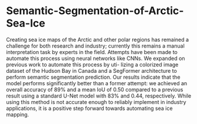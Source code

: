 # Semantic-Segmentation-of-Arctic-Sea-Ice

Creating sea ice maps of the Arctic and other polar regions
has remained a challenge for both research and industry; currently this
remains a manual interpretation task by experts in the field. Attempts
have been made to automate this process using neural networks like
CNNs. We expanded on previous work to automate this process by uti-
lizing a colorized image dataset of the Hudson Bay in Canada and a
SegFormer architecture to perform semantic segmentation prediction.
Our results indicate that the model performs significantly better than
a former attempt: we achieved an overall accuracy of 89% and a mean
IoU of 0.50 compared to a previous result using a standard U-Net model
with 83% and 0.44, respectively. While using this method is not accurate
enough to reliably implement in industry applications, it is a positive step
forward towards automating sea ice mapping.
